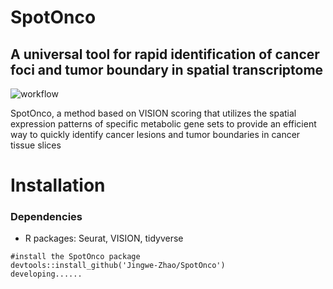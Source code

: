 # SpotOnco
## A universal tool for rapid identification of cancer foci and tumor boundary in spatial transcriptome

![workflow](https://github.com/user-attachments/assets/ba3b2ad4-7cf5-4ecf-9c37-85825298bc0b)

SpotOnco, a method based on VISION scoring that utilizes the spatial expression patterns of specific metabolic gene sets to provide an efficient way to quickly identify cancer lesions and tumor boundaries in cancer tissue slices

# Installation
### Dependencies
* R packages: Seurat, VISION, tidyverse

```
#install the SpotOnco package
devtools::install_github('Jingwe-Zhao/SpotOnco')
developing......
```
